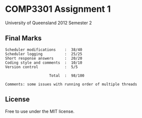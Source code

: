 COMP3301 Assignment 1
=======
University of Queensland 2012 Semester 2 

## Final Marks ##
    Scheduler modifications    :  38/40
    Scheduler logging          :  25/25
    Short response answers     :  20/20
    Coding style and comments  :  10/10
    Version control            :  5/5

                        Total  :  98/100

    Comments: some issues with running order of multiple threads

## License ##
Free to use under the MIT license.
